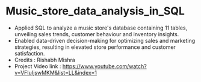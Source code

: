 # Music_store_data_analysis_in_SQL
- Applied SQL to analyze a music store's database containing 11 tables, unveiling sales trends, customer behaviour and inventory insights.
- Enabled data-driven decision-making for optimizing sales and marketing strategies, resulting in elevated store performance and customer satisfaction.
- Credits : Rishabh Mishra
- Project Video link : https://www.youtube.com/watch?v=VFIuIjswMKM&list=LL&index=1
